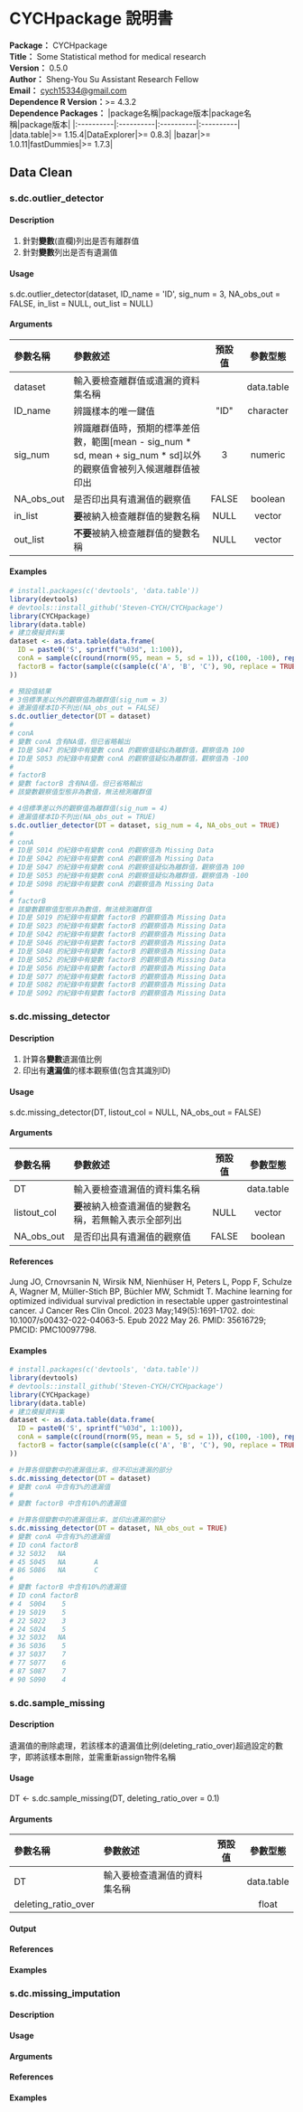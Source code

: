 # CYCHpackage 說明書 #
**Package：** CYCHpackage  
**Title：** Some Statistical method for medical research  
**Version：** 0.5.0  
**Author：** Sheng-You Su Assistant Research Fellow  
**Email：** cych15334@gmail.com  
**Dependence R Version：**>= 4.3.2  
**Dependence Packages：**
|package名稱|package版本|package名稱|package版本|
|:----------|:----------|:----------|:----------|
|data.table|>= 1.15.4|DataExplorer|>= 0.8.3|
|bazar|>= 1.0.11|fastDummies|>= 1.7.3|

## **Data Clean** ##

### **s.dc.outlier_detector** ###

#### Description ####
1. 針對**變數**(直欄)列出是否有離群值
2. 針對**變數**列出是否有遺漏值

#### Usage ####
s.dc.outlier_detector(dataset, ID_name = 'ID', sig_num = 3, NA_obs_out = FALSE, in_list = NULL, out_list = NULL)  

#### Arguments ####
|參數名稱|參數敘述|預設值|參數型態|
|:----------|:----------|:----------:|:----------:|
|dataset|輸入要檢查離群值或遺漏的資料集名稱||data.table|
|ID_name|辨識樣本的唯一鍵值|"ID"|character|
|sig_num|辨識離群值時，預期的標準差倍數，範圍[mean - sig_num * sd, mean + sig_num * sd]以外的觀察值會被列入候選離群值被印出|3|numeric|
|NA_obs_out|是否印出具有遺漏值的觀察值|FALSE|boolean|
|in_list|**要**被納入檢查離群值的變數名稱|NULL|vector|
|out_list|**不要**被納入檢查離群值的變數名稱|NULL|vector|

<!-- #### References #### -->
#### Examples ####
```R
# install.packages(c('devtools', 'data.table'))
library(devtools)
# devtools::install_github('Steven-CYCH/CYCHpackage')
library(CYCHpackage)
library(data.table)
# 建立模擬資料集
dataset <- as.data.table(data.frame(
  ID = paste0('S', sprintf("%03d", 1:100)),
  conA = sample(c(round(rnorm(95, mean = 5, sd = 1)), c(100, -100), rep(NA, 3))),
  factorB = factor(sample(c(sample(c('A', 'B', 'C'), 90, replace = TRUE), rep('', 10))))
))

# 預設值結果
# 3倍標準差以外的觀察值為離群值(sig_num = 3)
# 遺漏值樣本ID不列出(NA_obs_out = FALSE)
s.dc.outlier_detector(DT = dataset)
# 
# conA 
# 變數 conA 含有NA值，但已省略輸出
# ID是 S047 的紀錄中有變數 conA 的觀察值疑似為離群值，觀察值為 100 
# ID是 S053 的紀錄中有變數 conA 的觀察值疑似為離群值，觀察值為 -100 
# 
# factorB 
# 變數 factorB 含有NA值，但已省略輸出
# 該變數觀察值型態非為數值，無法檢測離群值

# 4倍標準差以外的觀察值為離群值(sig_num = 4)
# 遺漏值樣本ID不列出(NA_obs_out = TRUE)
s.dc.outlier_detector(DT = dataset, sig_num = 4, NA_obs_out = TRUE)
# 
# conA 
# ID是 S014 的紀錄中有變數 conA 的觀察值為 Missing Data 
# ID是 S042 的紀錄中有變數 conA 的觀察值為 Missing Data 
# ID是 S047 的紀錄中有變數 conA 的觀察值疑似為離群值，觀察值為 100 
# ID是 S053 的紀錄中有變數 conA 的觀察值疑似為離群值，觀察值為 -100 
# ID是 S098 的紀錄中有變數 conA 的觀察值為 Missing Data 
# 
# factorB 
# 該變數觀察值型態非為數值，無法檢測離群值
# ID是 S019 的紀錄中有變數 factorB 的觀察值為 Missing Data 
# ID是 S023 的紀錄中有變數 factorB 的觀察值為 Missing Data 
# ID是 S042 的紀錄中有變數 factorB 的觀察值為 Missing Data 
# ID是 S046 的紀錄中有變數 factorB 的觀察值為 Missing Data 
# ID是 S048 的紀錄中有變數 factorB 的觀察值為 Missing Data 
# ID是 S052 的紀錄中有變數 factorB 的觀察值為 Missing Data 
# ID是 S056 的紀錄中有變數 factorB 的觀察值為 Missing Data 
# ID是 S077 的紀錄中有變數 factorB 的觀察值為 Missing Data 
# ID是 S082 的紀錄中有變數 factorB 的觀察值為 Missing Data 
# ID是 S092 的紀錄中有變數 factorB 的觀察值為 Missing Data 
```

### **s.dc.missing_detector** ###
#### Description ####
1. 計算各**變數**遺漏值比例
2. 印出有**遺漏值**的樣本觀察值(包含其識別ID)

#### Usage ####
s.dc.missing_detector(DT, listout_col = NULL, NA_obs_out = FALSE) 

#### Arguments ####
|參數名稱|參數敘述|預設值|參數型態|
|:----------|:----------|:----------:|:----------:|
|DT|輸入要檢查遺漏值的資料集名稱||data.table|
|listout_col|**要**被納入檢查遺漏值的變數名稱，若無輸入表示全部列出|NULL|vector|
|NA_obs_out|是否印出具有遺漏值的觀察值|FALSE|boolean|
#### References ####
Jung JO, Crnovrsanin N, Wirsik NM, Nienhüser H, Peters L, Popp F, Schulze A, Wagner M, Müller-Stich BP, Büchler MW, Schmidt T. Machine learning for optimized individual survival prediction in resectable upper gastrointestinal cancer. J Cancer Res Clin Oncol. 2023 May;149(5):1691-1702. doi: 10.1007/s00432-022-04063-5. Epub 2022 May 26. PMID: 35616729; PMCID: PMC10097798.
#### Examples ####
```R
# install.packages(c('devtools', 'data.table'))
library(devtools)
# devtools::install_github('Steven-CYCH/CYCHpackage')
library(CYCHpackage)
library(data.table)
# 建立模擬資料集
dataset <- as.data.table(data.frame(
  ID = paste0('S', sprintf("%03d", 1:100)),
  conA = sample(c(round(rnorm(95, mean = 5, sd = 1)), c(100, -100), rep(NA, 3))),
  factorB = factor(sample(c(sample(c('A', 'B', 'C'), 90, replace = TRUE), rep('', 10))))
))

# 計算各個變數中的遺漏值比率，但不印出遺漏的部分
s.dc.missing_detector(DT = dataset)
# 變數 conA 中含有3%的遺漏值 
# 
# 變數 factorB 中含有10%的遺漏值 

# 計算各個變數中的遺漏值比率，並印出遺漏的部分
s.dc.missing_detector(DT = dataset, NA_obs_out = TRUE)
# 變數 conA 中含有3%的遺漏值 
# ID conA factorB
# 32 S032   NA        
# 45 S045   NA       A
# 86 S086   NA       C
# 
# 變數 factorB 中含有10%的遺漏值 
# ID conA factorB
# 4  S004    5        
# 19 S019    5        
# 22 S022    3        
# 24 S024    5        
# 32 S032   NA        
# 36 S036    5        
# 37 S037    7        
# 77 S077    6        
# 87 S087    7        
# 90 S090    4 
```

### **s.dc.sample_missing** ###
#### Description ####
遺漏值的刪除處理，若該樣本的遺漏值比例(deleting_ratio_over)超過設定的數字，即將該樣本刪除，並需重新assign物件名稱
#### Usage ####
DT <- s.dc.sample_missing(DT, deleting_ratio_over = 0.1)
#### Arguments ####
|參數名稱|參數敘述|預設值|參數型態|
|:----------|:----------|:----------:|:----------:|
|DT|輸入要檢查遺漏值的資料集名稱||data.table|
|deleting_ratio_over|||float|
#### Output ####
#### References ####
#### Examples ####

### **s.dc.missing_imputation** ###
#### Description ####
#### Usage ####
#### Arguments ####
#### References ####
#### Examples ####
